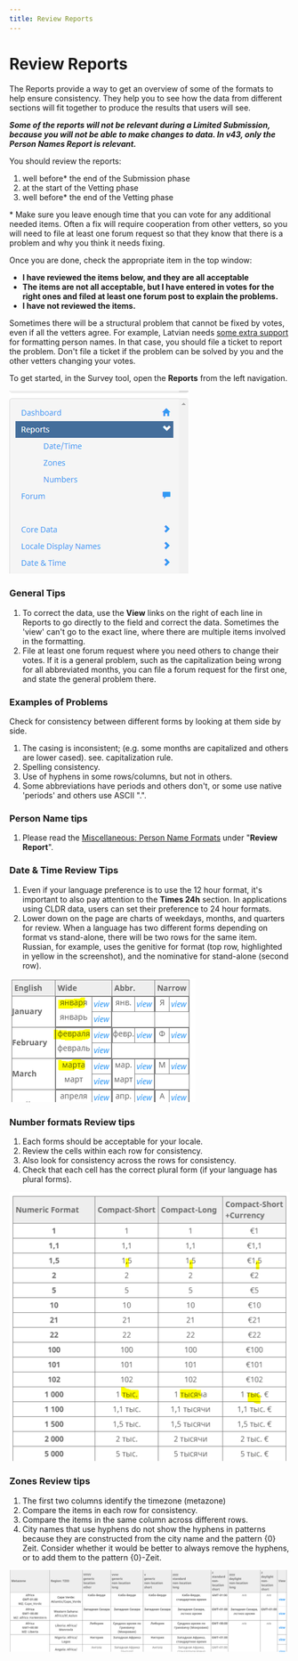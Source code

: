 ```yaml
---
title: Review Reports
---
```


# Review Reports

The Reports provide a way to get an overview of some of the formats to help ensure consistency. They help you to see how the data from different sections will fit together to produce the results that users will see.

_**Some of the reports will not be relevant during a Limited Submission, because you will not be able to make changes to data. In v43, only the Person Names Report is relevant.**_

You should review the reports:

1. well before\* the end of the Submission phase
2. at the start of the Vetting phase
3. well before\* the end of the Vetting phase

\* Make sure you leave enough time that you can vote for any additional needed items. Often a fix will require cooperation from other vetters, so you will need to file at least one forum request so that they know that there is a problem and why you think it needs fixing.

Once you are done, check the appropriate item in the top window:

- **I have reviewed the items below, and they are all acceptable**
- **The items are not all acceptable, but I have entered in votes for the right ones and filed at least one forum post to explain the problems.**
- **I have not reviewed the items.**


Sometimes there will be a structural problem that cannot be fixed by votes, even if all the vetters agree. For example, Latvian needs [some extra support](https://unicode-org.atlassian.net/browse/CLDR-16231) for formatting person names. In that case, you should file a ticket to report the problem. Don't file a ticket if the problem can be solved by you and the other vetters changing your votes.

To get started, in the Survey tool, open the **Reports** from the left navigation.

![image](../../images/Review-Reports.PNG)

### General Tips

1. To correct the data, use the **View** links on the right of each line in Reports to go directly to the field and correct the data. Sometimes the 'view' can't go to the exact line, where there are multiple items involved in the formatting.
2. File at least one forum request where you need others to change their votes. If it is a general problem, such as the capitalization being wrong for all abbreviated months, you can file a forum request for the first one, and state the general problem there.

### Examples of Problems

Check for consistency between different forms by looking at them side by side.

1. The casing is inconsistent; (e.g. some months are capitalized and others are lower cased). see. capitalization rule.
2. Spelling consistency.
3. Use of hyphens in some rows/columns, but not in others.
4. Some abbreviations have periods and others don't, or some use native 'periods' and others use ASCII ".".


### Person Name tips

1. Please read the [Miscellaneous: Person Name Formats](https://cldr.unicode.org/translation/miscellaneous-person-name-formats) under "**Review Report**".


### Date & Time Review Tips

1. Even if your language preference is to use the 12 hour format, it's important to also pay attention to the **Times 24h** section. In applications using CLDR data, users can set their preference to 24 hour formats.
2. Lower down on the page are charts of weekdays, months, and quarters for review. When a language has two different forms depending on format vs stand-alone, there will be two rows for the same item. Russian, for example, uses the genitive for format (top row, highlighted in yellow in the screenshot), and the nominative for stand-alone (second row).

![image](../../images/Review-Stadalone-vs-formatting.PNG)

### Number formats Review tips

1. Each forms should be acceptable for your locale.
2. Review the cells within each row for consistency.
3. Also look for consistency across the rows for consistency.
4. Check that each cell has the correct plural form (if your language has plural forms).

![image](../../images/Review-numbers.PNG)

### Zones Review tips

1. The first two columns identify the timezone (metazone)
2. Compare the items in each row for consistency.
3. Compare the items in the same column across different rows.
4. City names that use hyphens do not show the hyphens in patterns because they are constructed from the city name and the pattern {0} Zeit. Consider whether it would be better to always remove the hyphens, or to add them to the pattern {0}-Zeit.

![image](../../images/review-zone.PNG)

